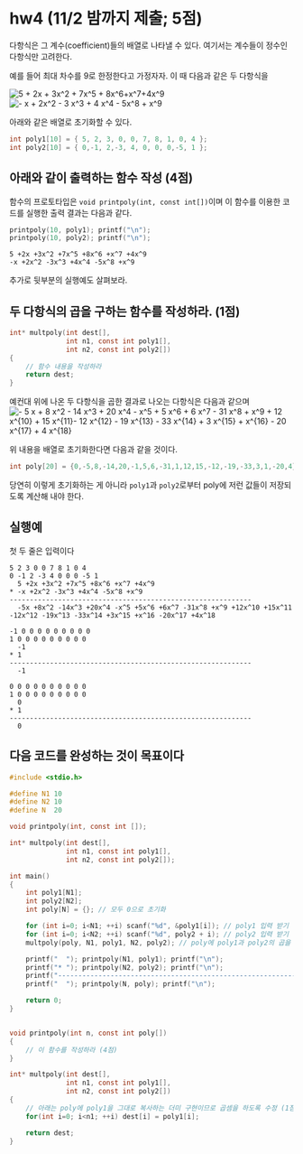 # hw4 (11/2 밤까지 제출; 5점)

다항식은 그 계수(coefficient)들의 배열로 나타낼 수 있다.
여기서는 계수들이 정수인 다항식만 고려한다.

예를 들어 최대 차수를 9로 한정한다고 가정자자.
이 때 다음과 같은 두 다항식을 

<img src="https://latex.codecogs.com/gif.latex?\dpi{110}&space;5&space;&plus;&space;2x&space;&plus;&space;3x^2&space;&plus;&space;7x^5&space;&plus;&space;8x^6&plus;x^7&plus;4x^9" title="5 + 2x + 3x^2 + 7x^5 + 8x^6+x^7+4x^9" />

<img src="https://latex.codecogs.com/gif.latex?-x&space;&plus;2x^2&space;-3x^3&space;&plus;4x^4&space;-5x^8&space;&plus;x^9" title="- x + 2x^2 - 3 x^3 + 4 x^4 - 5x^8 + x^9" />

아래와 같은 배열로 초기화할 수 있다.

```c
int poly1[10] = { 5, 2, 3, 0, 0, 7, 8, 1, 0, 4 };
int poly2[10] = { 0,-1, 2,-3, 4, 0, 0, 0,-5, 1 };
```

## 아래와 같이 출력하는 함수 작성 (4점)
함수의 프로토타입은 `void printpoly(int, const int[])`이며 이 함수를 이용한 코드를 실행한 출력 결과는 다음과 같다. 

```c
printpoly(10, poly1); printf("\n");
printpoly(10, poly2); printf("\n");
```

```
5 +2x +3x^2 +7x^5 +8x^6 +x^7 +4x^9
-x +2x^2 -3x^3 +4x^4 -5x^8 +x^9
```

추가로 뒷부분의 실행예도 살펴보라.


## 두 다항식의 곱을 구하는 함수를 작성하라. (1점)
```c
int* multpoly(int dest[],
              int n1, const int poly1[],
              int n2, const int poly2[])
{
    // 함수 내용을 작성하라
    return dest;
}
```

예컨대 위에 나온 두 다항식을 곱한 결과로 나오는 다항식은 다음과 같으며
<img src="https://latex.codecogs.com/gif.latex?-&space;5&space;x&space;&plus;&space;8&space;x^2&space;-&space;14&space;x^3&space;&plus;&space;20&space;x^4&space;-&space;x^5&space;&plus;&space;5&space;x^6&space;&plus;&space;6&space;x^7&space;-&space;31&space;x^8&space;&plus;&space;x^9&space;&plus;&space;12&space;x^{10}&space;&plus;&space;15&space;x^{11}-&space;12&space;x^{12}&space;-&space;19&space;x^{13}&space;-&space;33&space;x^{14}&space;&plus;&space;3&space;x^{15}&space;&plus;&space;x^{16}&space;-&space;20&space;x^{17}&space;&plus;&space;4&space;x^{18}" title="- 5 x + 8 x^2 - 14 x^3 + 20 x^4 - x^5 + 5 x^6 + 6 x^7 - 31 x^8 + x^9 + 12 x^{10} + 15 x^{11}- 12 x^{12} - 19 x^{13} - 33 x^{14} + 3 x^{15} + x^{16} - 20 x^{17} + 4 x^{18}" />

위 내용을 배열로 초기화한다면 다음과 같을 것이다.
```c
int poly[20] = {0,-5,8,-14,20,-1,5,6,-31,1,12,15,-12,-19,-33,3,1,-20,4};
```

당연히 이렇게 초기화하는 게 아니라 `poly1`과 `poly2`로부터 poly에 저런 값들이 저장되도록 계산해 내야 한다.

## 실행예
첫 두 줄은 입력이다
```
5 2 3 0 0 7 8 1 0 4              
0 -1 2 -3 4 0 0 0 -5 1
  5 +2x +3x^2 +7x^5 +8x^6 +x^7 +4x^9
* -x +2x^2 -3x^3 +4x^4 -5x^8 +x^9
------------------------------------------------------------
  -5x +8x^2 -14x^3 +20x^4 -x^5 +5x^6 +6x^7 -31x^8 +x^9 +12x^10 +15x^11 -12x^12 -19x^13 -33x^14 +3x^15 +x^16 -20x^17 +4x^18
```

```
-1 0 0 0 0 0 0 0 0 0
1 0 0 0 0 0 0 0 0 0
  -1
* 1
------------------------------------------------------------
  -1
```

```
0 0 0 0 0 0 0 0 0 0
1 0 0 0 0 0 0 0 0 0
  0
* 1
------------------------------------------------------------
  0
```

## 다음 코드를 완성하는 것이 목표이다
```c
#include <stdio.h>

#define N1 10
#define N2 10
#define N  20

void printpoly(int, const int []);

int* multpoly(int dest[],
              int n1, const int poly1[],
              int n2, const int poly2[]);

int main()
{
    int poly1[N1];
    int poly2[N2];
    int poly[N] = {}; // 모두 0으로 초기화

    for (int i=0; i<N1; ++i) scanf("%d", &poly1[i]); // poly1 입력 받기
    for (int i=0; i<N2; ++i) scanf("%d", poly2 + i); // poly2 입력 받기
    multpoly(poly, N1, poly1, N2, poly2); // poly에 poly1과 poly2의 곱을 저장

    printf("  "); printpoly(N1, poly1); printf("\n");
    printf("* "); printpoly(N2, poly2); printf("\n");
    printf("------------------------------------------------------------\n");
    printf("  "); printpoly(N, poly); printf("\n");

    return 0;
}


void printpoly(int n, const int poly[])
{
    // 이 함수를 작성하라 (4점)
}

int* multpoly(int dest[],
              int n1, const int poly1[],
              int n2, const int poly2[])
{
    // 아래는 poly에 poly1을 그대로 복사하는 더미 구현이므로 곱셈을 하도록 수정 (1점)
    for(int i=0; i<n1; ++i) dest[i] = poly1[i];

    return dest;
}
```
